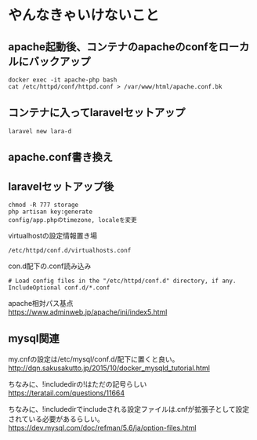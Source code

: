 # やんなきゃいけないこと
## apache起動後、コンテナのapacheのconfをローカルにバックアップ
```
docker exec -it apache-php bash
cat /etc/httpd/conf/httpd.conf > /var/www/html/apache.conf.bk
```

## コンテナに入ってlaravelセットアップ
```
laravel new lara-d
```

## apache.conf書き換え

## laravelセットアップ後
```
chmod -R 777 storage
php artisan key:generate
config/app.phpのtimezone, localeを変更
```


virtualhostの設定情報置き場
```
/etc/httpd/conf.d/virtualhosts.conf
```

con.d配下の.conf読み込み
```
# Load config files in the "/etc/httpd/conf.d" directory, if any.
IncludeOptional conf.d/*.conf
```

apache相対パス基点  
https://www.adminweb.jp/apache/ini/index5.html

## mysql関連
my.cnfの設定は/etc/mysql/conf.d/配下に置くと良い。
http://dqn.sakusakutto.jp/2015/10/docker_mysqld_tutorial.html

ちなみに、!includedirの!はただの記号らしい
https://teratail.com/questions/11664

ちなみに、!includedirでincludeされる設定ファイルは.cnfが拡張子として設定されている必要があるらしい。
https://dev.mysql.com/doc/refman/5.6/ja/option-files.html
